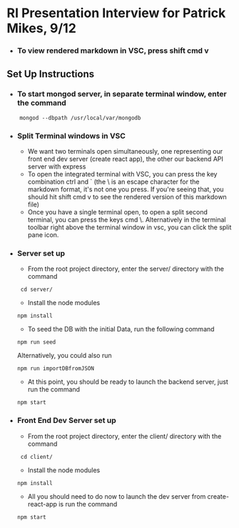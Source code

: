 # RI Presentation Interview for Patrick Mikes, 9/12

- ### To view rendered markdown in VSC, press shift cmd v 

## Set Up Instructions
- ### To start mongod server, in separate terminal window, enter the command

```
    mongod --dbpath /usr/local/var/mongodb
```

- ### Split Terminal windows in VSC
    - We want two terminals open simultaneously, one representing our front end dev server (create react app), the other our backend API server with express
    - To open the integrated terminal with VSC, you can press the key combination ctrl and \` (the \ is an escape character for the markdown format, it's not one you press. If you're seeing that, you should hit shift cmd v to see the rendered version of this markdown file) 
    - Once you have a single terminal open, to open a split second terminal, you can press the keys cmd \\. Alternatively in the terminal toolbar right above the terminal window in vsc, you can click the split pane icon.
    
- ### Server set up
    - From the root project directory, enter the server/ directory with the command
    ```
     cd server/
    ```
    - Install the node modules
    ```
    npm install
    ```
    - To seed the DB with the initial Data, run the following command
    ```
    npm run seed
    ```
    Alternatively, you could also run
    ```
    npm run importDBfromJSON
    ```
    - At this point, you should be ready to launch the backend server, just run the command
    ```
    npm start
    ```

- ### Front End Dev Server set up
    - From the root project directory, enter the client/ directory with the command
    ```
     cd client/
    ```
    - Install the node modules
    ```
    npm install
    ```
    - All you should need to do now to launch the dev server from create-react-app is run the command
    ```
    npm start
    ```
